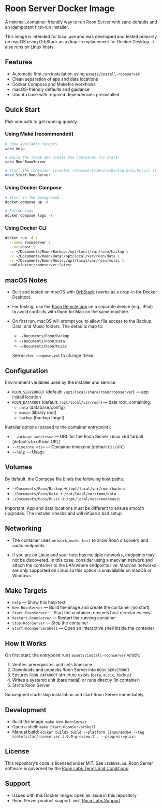 # Roon Server Docker Image

A minimal, container-friendly way to run Roon Server with sane defaults and an idempotent first-run installer.

This image is intended for local use and was developed and tested primarily on macOS using OrbStack as a drop-in replacement for Docker Desktop. It also runs on Linux hosts.

## Features

- Automatic first-run installation using `assets/install-roonserver`
- Clean separation of app and data locations
- Docker Compose and Makefile workflows
- macOS-friendly defaults and guidance
- Ubuntu base with required dependencies preinstalled

## Quick Start

Pick one path to get running quickly.

### Using Make (recommended)

```bash
# Show available targets
make help

# Build the image and create the container (no start)
make New-RoonServer

# Start the container (creates ~/Documents/Roon/{Backup,Data,Music} if missing)
make Start-RoonServer
```

### Using Docker Compose

```bash
# Start in the background
docker compose up -d

# Follow logs
docker compose logs -f
```

### Using Docker CLI

```bash
docker run -d \
  --name roonserver \
  --net=host \
  -v ~/Documents/Roon/Backup:/opt/local/var/roon/backup \
  -v ~/Documents/Roon/Data:/opt/local/var/roon/data \
  -v ~/Documents/Roon/Music:/opt/local/var/roon/music \
  noblefactor/roonserver:latest
```

## macOS Notes

- Built and tested on macOS with [OrbStack](https://orbstack.dev/) (works as a drop-in for Docker Desktop).
- For testing, use the [Roon Remote app](https://apps.apple.com/us/app/roon-remote/id1014764083) on a separate device (e.g., iPad) to avoid conflicts with Roon for Mac on the same machine.
- On first run, macOS will prompt you to allow file access to the Backup, Data, and Music folders. The defaults map to:
  - `~/Documents/Roon/Backup`
  - `~/Documents/Roon/Data`
  - `~/Documents/Roon/Music`

  See `docker-compose.yml` to change these.

## Configuration

Environment variables used by the installer and service:

- `ROON_SERVERROOT` (default: `/opt/local/share/roon/roonserver`) — app install location
- `ROON_DATAROOT` (default: `/opt/local/var/roon`) — data root, containing:
  - `data` (database/config)
  - `music` (library root)
  - `backup` (backup target)

Installer options (passed to the container entrypoint):

- `--package <address>` — URL for the Roon Server Linux x64 tarball (defaults to official URL)
- `--timezone <tz>` — Container timezone (default `Etc/UTC`)
- `--help` — Usage

## Volumes

By default, the Compose file binds the following host paths:

- `~/Documents/Roon/Backup` → `/opt/local/var/roon/backup`
- `~/Documents/Roon/Data` → `/opt/local/var/roon/data`
- `~/Documents/Roon/Music` → `/opt/local/var/roon/music`

Important: App and data locations must be different to ensure smooth upgrades. The installer checks and will refuse a bad setup.

## Networking

- The container uses `network_mode: host` to allow Roon discovery and audio endpoints.
  
- If you are on Linux and your host has multiple networks, endpoints may not be discovered. In this case, consider using a macvlan network and attach the container to the LAN where endpoints live. Macvlan networks are only supported on Linux so this option is unavailable on macOS or Windows.

## Make Targets

- `help` — Show this help text
- `New-RoonServer` — Build the image and create the container (no start)
- `Start-RoonServer` — Start the container; ensures host directories exist
- `Restart-RoonServer` — Restart the running container
- `Stop-RoonServer` — Stop the container
- `Start-RoonServerShell` — Open an interactive shell inside the container

## How It Works

On first start, the entrypoint runs `assets/install-roonserver` which:

1. Verifies prerequisites and sets timezone
2. Downloads and unpacks Roon Server into `ROON_SERVERROOT`
3. Ensures `ROON_DATAROOT` structure exists (`data`, `music`, `backup`)
4. Writes a systemd unit (bare metal) or runs directly (in container)
5. Starts Roon Server

Subsequent starts skip installation and start Roon Server immediately.

## Development

- Build the image: `make New-RoonServer`
- Open a shell: `make Start-RoonServerShell`
- Manual build: `docker buildx build --platform linux/amd64 --tag noblefactor/roonserver:1.0.0-preview.2 . --progress=plain`

## License

This repository’s code is licensed under MIT. See `LICENSE.md`.
Roon Server software is governed by the [Roon Labs Terms and Conditions](https://roon.app/en/termsandconditions).

## Support

- Issues with this Docker image: open an issue in this repository
- Roon Server product support: visit [Roon Labs Support](https://roon.app/support)
